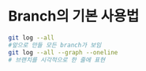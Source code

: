 # Branch의 기본 사용법

```bash
git log --all
#앞으로 만들 모든 branch가 보임
git log --all --graph --oneline
# 브랜치를 시각적으로 한 줄에 표현
```

